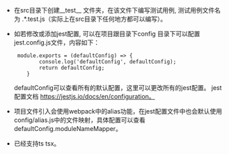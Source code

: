 
* 在src目录下创建__test__ 文件夹，在该文件下编写测试用例, 测试用例文件名为 .*.test.js（实际上在src目录下任何地方都可以编写）。
* 如若修改或添加jest配置, 可以在项目跟目录下config 目录下可以配置jest.config.js文件，内容如下：
    ```$xslt
     module.exports = (defaultConfig) => {
            console.log('defaultConfig', defaultConfig);
            return defaultConfig;
        }
    ```
    defaultConfig可以查看所有的默认配置，这里可以更改所有的jest配置。
    jest 配置文档 https://jestjs.io/docs/en/configuration。
* 项目文件引入会使用webpack中的alias功能，在jest配置文件中也会默认使用config/alias.js中的文件映射，具体配置可以查看defaultConfig.moduleNameMapper。

* 已经支持ts tsx。